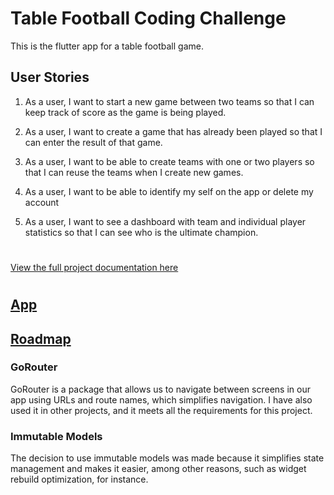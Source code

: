 # Table Football Coding Challenge
This is the flutter app for a table football game.

## User Stories
1. As a user, I want to start a new game between two teams so that I can keep track of score as the game is being played.

2. As a user, I want to create a game that has already been played so that I can enter the result of that game.

3. As a user, I want to be able to create teams with one or two players so that I can reuse the teams when I create new games.

4. As a user, I want to be able to identify my self on the app or delete my account 

5. As a user, I want to see a dashboard with team and individual player statistics so that I can see who is the ultimate champion.

#
[View the full project documentation here](./docs/table-football-react-updated.pdf)
#

## [App](./docs/app.md)

## [Roadmap](./docs/roadmap.md)



### GoRouter
GoRouter is a package that allows us to navigate between screens in our app using URLs and route names, which simplifies navigation. I have also used it in other projects, and it meets all the requirements for this project.

### Immutable Models
The decision to use immutable models was made because it simplifies state management and makes it easier, among other reasons, such as widget rebuild optimization, for instance.



